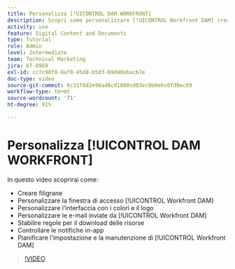 ```yaml
---
title: Personalizza [!UICONTROL DAM WORKFRONT]
description: Scopri come personalizzare [!UICONTROL Workfront DAM] creando filigrane, personalizzando la finestra di accesso [!UICONTROL DAM], il branding dell’interfaccia e altro ancora.
activity: use
feature: Digital Content and Documents
type: Tutorial
role: Admin
level: Intermediate
team: Technical Marketing
jira: KT-8969
exl-id: cc7c90f8-8af0-45d8-b5d3-69d40ebacb7e
doc-type: video
source-git-commit: 6c31f8d2e98ad8cd1880cd03ec0b0e6c0fd9ec09
workflow-type: tm+mt
source-wordcount: '71'
ht-degree: 91%

---
```


# Personalizza [!UICONTROL DAM WORKFRONT]

In questo video scoprirai come:

* Creare filigrane
* Personalizzare la finestra di accesso [!UICONTROL Workfront DAM]
* Personalizzare l’interfaccia con i colori e il logo
* Personalizzare le e-mail inviate da [!UICONTROL Workfront DAM]
* Stabilire regole per il download delle risorse
* Controllare le notifiche in-app
* Pianificare l’impostazione e la manutenzione di [!UICONTROL Workfront DAM]

>[!VIDEO](https://video.tv.adobe.com/v/335232/?quality=12&learn=on)
